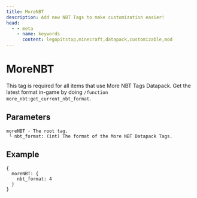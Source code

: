 ```yaml
---
title: MoreNBT
description: Add new NBT Tags to make customization easier! 
head:
  - - meta
    - name: keywords
      content: legopitstop,minecraft,datapack,customizable,mod
---
```


# MoreNBT

This tag is required for all items that use More NBT Tags Datapack. Get the latest format in-game by doing `/function more_nbt:get_current_nbt_format`.

## Parameters

```
moreNBT - The root tag.
 └ nbt_format: (int) The format of the More NBT Datapack Tags.
```

## Example

```snbt
{
  moreNBT: {
    nbt_format: 4
  }
}
```
